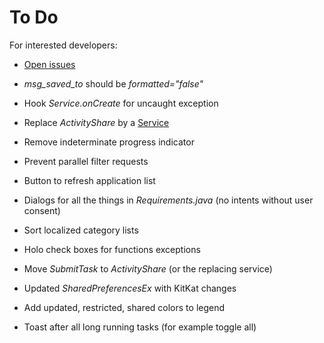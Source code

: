 To Do
=====

For interested developers:

* [Open issues](https://github.com/M66B/XPrivacy/issues?state=open)

* *msg_saved_to* should be *formatted="false"*

* Hook *Service.onCreate* for uncaught exception
* Replace *ActivityShare* by a [Service](http://developer.android.com/reference/android/app/Service.html)
* Remove indeterminate progress indicator
* Prevent parallel filter requests
* Button to refresh application list
* Dialogs for all the things in *Requirements.java* (no intents without user consent)
* Sort localized category lists
* Holo check boxes for functions exceptions
* Move *SubmitTask* to *ActivityShare* (or the replacing service)
* Updated *SharedPreferencesEx* with KitKat changes
* Add updated, restricted, shared colors to legend
* Toast after all long running tasks (for example toggle all)
